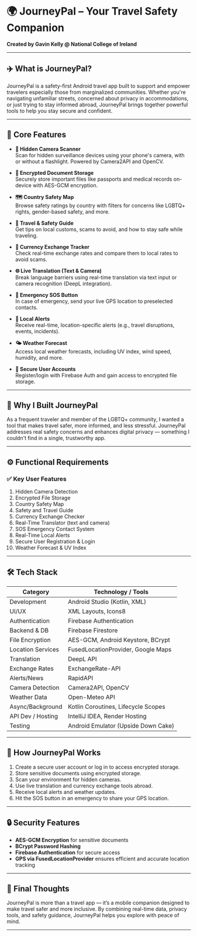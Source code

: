# 🌍 JourneyPal – Your Travel Safety Companion

**Created by Gavin Kelly @ National College of Ireland**  

---

## ✈️ What is JourneyPal?

JourneyPal is a safety-first Android travel app built to support and empower travelers especially those from marginalized communities. Whether you're navigating unfamiliar streets, concerned about privacy in accommodations, or just trying to stay informed abroad, JourneyPal brings together powerful tools to help you stay secure and confident.

---

## 🔑 Core Features

- **📸 Hidden Camera Scanner**  
  Scan for hidden surveillance devices using your phone's camera, with or without a flashlight. Powered by Camera2API and OpenCV.

- **📁 Encrypted Document Storage**  
  Securely store important files like passports and medical records on-device with AES-GCM encryption.

- **🗺️ Country Safety Map**  
  Browse safety ratings by country with filters for concerns like LGBTQ+ rights, gender-based safety, and more.

- **📘 Travel & Safety Guide**  
  Get tips on local customs, scams to avoid, and how to stay safe while traveling.

- **💱 Currency Exchange Tracker**  
  Check real-time exchange rates and compare them to local rates to avoid scams.

- **🌐 Live Translation (Text & Camera)**  
  Break language barriers using real-time translation via text input or camera recognition (DeepL integration).

- **🚨 Emergency SOS Button**  
  In case of emergency, send your live GPS location to preselected contacts.

- **📰 Local Alerts**  
  Receive real-time, location-specific alerts (e.g., travel disruptions, events, incidents).

- **🌤️ Weather Forecast**  
  Access local weather forecasts, including UV index, wind speed, humidity, and more.

- **🔐 Secure User Accounts**  
  Register/login with Firebase Auth and gain access to encrypted file storage.

---

## 🎯 Why I Built JourneyPal

As a frequent traveler and member of the LGBTQ+ community, I wanted a tool that makes travel safer, more informed, and less stressful. JourneyPal addresses real safety concerns and enhances digital privacy — something I couldn't find in a single, trustworthy app.

---

## ⚙️ Functional Requirements

### ✅ Key User Features

1. Hidden Camera Detection  
2. Encrypted File Storage  
3. Country Safety Map  
4. Safety and Travel Guide  
5. Currency Exchange Checker  
6. Real-Time Translator (text and camera)  
7. SOS Emergency Contact System  
8. Real-Time Local Alerts  
9. Secure User Registration & Login  
10. Weather Forecast & UV Index  

---

## 🛠️ Tech Stack

| Category             | Technology / Tools                    |
|----------------------|---------------------------------------|
| Development          | Android Studio (Kotlin, XML)          |
| UI/UX                | XML Layouts, Icons8                   |
| Authentication       | Firebase Authentication               |
| Backend & DB         | Firebase Firestore                    |
| File Encryption      | AES-GCM, Android Keystore, BCrypt     |
| Location Services    | FusedLocationProvider, Google Maps    |
| Translation          | DeepL API                             |
| Exchange Rates       | ExchangeRate-API                      |
| Alerts/News          | RapidAPI                              |
| Camera Detection     | Camera2API, OpenCV                    |
| Weather Data         | Open-Meteo API                        |
| Async/Background     | Kotlin Coroutines, Lifecycle Scopes   |
| API Dev / Hosting    | IntelliJ IDEA, Render Hosting         |
| Testing              | Android Emulator (Upside Down Cake)   |

---

## 🧠 How JourneyPal Works

1. Create a secure user account or log in to access encrypted storage.
2. Store sensitive documents using encrypted storage.
3. Scan your environment for hidden cameras.
4. Use live translation and currency exchange tools abroad.
5. Receive local alerts and weather updates.
6. Hit the SOS button in an emergency to share your GPS location.

---

## 🔒 Security Features

- **AES-GCM Encryption** for sensitive documents  
- **BCrypt Password Hashing**  
- **Firebase Authentication** for secure access  
- **GPS via FusedLocationProvider** ensures efficient and accurate location tracking

---

## 📌 Final Thoughts

JourneyPal is more than a travel app — it’s a mobile companion designed to make travel safer and more inclusive. By combining real-time data, privacy tools, and safety guidance, JourneyPal helps you explore with peace of mind.

---


